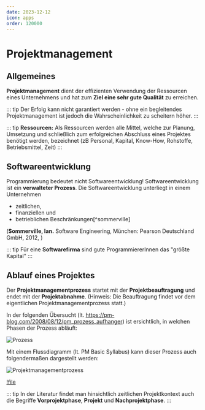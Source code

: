 ```yaml
---
date: 2023-12-12
icon: apps
order: 120000
---
```


# Projektmanagement

## Allgemeines

**Projektmanagement** dient der effizienten Verwendung der Ressourcen eines Unternehmens und hat zum **Ziel eine sehr gute Qualität** zu erreichen.

::: tip
Der Erfolg kann nicht garantiert werden - ohne ein begleitendes Projektmanagement ist jedoch die Wahrscheinlichkeit zu scheitern höher.
:::

::: tip
**Ressourcen:** Als Ressourcen werden alle Mittel, welche zur Planung, Umsetzung und schließlich zum erfolgreichen Abschluss eines Projektes benötigt werden, bezeichnet (zB Personal, Kapital, Know-How, Rohstoffe, Betriebsmittel, Zeit)
:::

## Softwareentwicklung

Programmierung bedeutet nicht Softwareentwicklung!
Softwareentwicklung ist ein **verwalteter Prozess**.
Die Softwareentwicklung unterliegt in einem Unternehmen

- zeitlichen,
- finanziellen und
- betrieblichen Beschränkungen[^sommerville]

(**Sommerville, Ian.** Software Engineering, München: Pearson Deutschland GmbH, 2012, )

::: tip
Für eine **Softwarefirma** sind gute ProgrammiererInnen das "größte Kapital"
:::

## Ablauf eines Projektes

Der **Projektmanagementprozess** startet mit der **Projektbeauftragung** und endet mit der **Projektabnahme**. (Hinweis: Die Beauftragung findet vor dem eigentlichen Projektmanagementprozess statt.)

In der folgenden Übersucht (lt. https://pm-blog.com/2008/08/12/pm_prozess_aufhanger) ist ersichtlich, in welchen Phasen der Prozess abläuft:

![Prozess](/images/theorie/prozess.jpg)

Mit einem Flussdiagramm (lt. PM Basic Syllabus) kann dieser Prozess auch folgendermaßen dargestellt werden:

![Projektmanagementprozess](/images/theorie/projektmanagement-prozess.png)

[!file](/downloads/theorie/projektmanagement-prozess.drawio)

::: tip
In der Literatur findet man hinsichtlich zeitlichen Projektkontext auch die Begriffe **Vorprojektphase**, **Projekt** und **Nachprojektphase**.
:::
